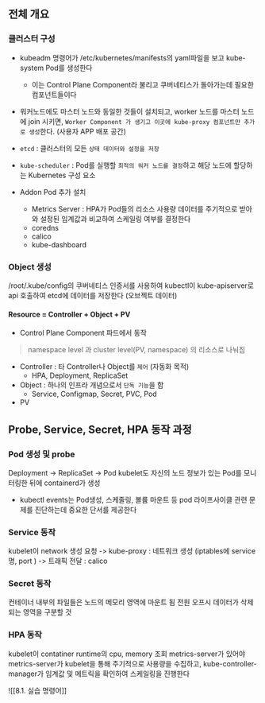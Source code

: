 
## 전체 개요 
### 클러스터 구성 

- kubeadm 명령어가 /etc/kubernetes/manifests의 yaml파일을 보고 kube-system Pod를 생성한다 
	- 이는 Control Plane Component라 불리고 쿠버네티스가 돌아가는데 필요한 컴포넌트들이다 

- 워커노드에도 마스터 노드와 동일한 것들이 설치되고, worker 노드를 마스터 노드에 join 시키면, `Worker Component 가 생기고 이곳에 kube-proxy 컴포넌트만 추가로 생성`한다. (사용자 APP 배포 공간)

- `etcd` : 클러스터의 모든 `상태 데이터와 설정을 저장` 
- `kube-scheduler` : Pod를 실행할 `최적의 워커 노드를 결정`하고 해당 노드에 할당하는 Kubernetes 구성 요소 


- Addon Pod 추가 설치 
	- Metrics Server : HPA가 Pod들의 리소스 사용량 데이터를 주기적으로 받아와 설정된 임계값과 비교하여 스케일링 여부를 결정한다 
	- coredns
	- calico
	- kube-dashboard


### Object 생성 
/root/.kube/config의 쿠버네티스 인증서를 사용하여 kubectl이 kube-apiserver로 api 호출하여 etcd에 데이터를 저장한다 (오브젝트 데이터)

#### Resource = Controller + Object + PV
- Control Plane Component 파드에서 동작 

> namespace level 과 cluster level(PV, namespace) 의 리소스로 나눠짐 

- Controller : 타 Controller나 Object를 `제어` (자동화 목적)
	- HPA, Deployment, ReplicaSet
- Object : 하나의 인프라 개념으로서 `단독 기능`을 함
	- Service, Configmap, Secret, PVC, Pod
- PV




## Probe, Service, Secret, HPA 동작 과정 
### Pod  생성 및 probe
Deployment -> ReplicaSet -> Pod 
kubelet도 자신의 노드 정보가 있는 Pod를 모니터링한 뒤에 containerd가 생성

- kubectl events는 Pod생성, 스케줄링, 볼륨 마운트 등 pod 라이프사이클 관련 문제를 진단하는데 중요한 단서를 제공한다 
### Service 동작
kubelet이 network 생성 요청 ->  kube-proxy : 네트워크 생성 (iptables에 service명, port ) -> 트래픽 전달 : calico

### Secret 동작
컨테이너 내부의 파일들은 노드의 메모리 영역에 마운트 됨
전원 오프시 데이터가 삭제되는 영역을 구분할 것

### HPA 동작
kubelet이 contatiner runtime의 cpu, memory 조회 
metrics-server가 있어야 metrics-server가 kubelet을 통해 주기적으로 사용량을 수집하고, 
kube-controller-manager가 임계값 및 메트릭을 확인하여 스케일링을 진행한다 


![[8.1. 실습 명령어]]
